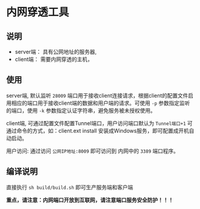 # 内网穿透工具

## 说明
- server端： 具有公网地址的服务器,
- client端： 需要内网穿透的主机，
## 使用

server端, 默认监听 `28009` 端口用于接收client连接请求，根据client的配置文件启用相应的端口用于接收client端的数据和用户端的请求。可使用 `-p` 参数指定监听的端口，使用 `-k` 参数指定认证字符串，避免服务被未授权使用。

client端, 可通过配置文件配置Tunnel端口，用户访问端口默认为 `Tunnel端口+1` 可通过命令的方式，如：client.ext install 安装成Windows服务，即可配置成开机自动启动。


用户访问: 通过访问 `公网IP地址:8009` 即可访问到 内网中的 `3389` 端口程序。

## 编译说明

直接执行 `sh build/build.sh` 即可生产服务端和客户端


**重点，请注意：内网端口开放到互联网，请注意端口服务安全防护！！！**